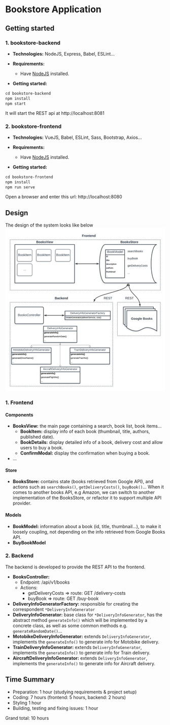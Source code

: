 # Bookstore Application

## Getting started
### 1. bookstore-backend
+ **Technologies:** NodeJS, Express, Babel, ESLint...

+ **Requirements:**
  - Have [NodeJS](https://nodejs.org) installed.
 
+ **Getting started:**
```
cd bookstore-backend
npm install
npm start
```
It will start the REST api at http://localhost:8081

### 2. bookstore-frontend
+ **Technologies:** VueJS, Babel, ESLint, Sass, Bootstrap, Axios...

+ **Requirements:**
  - Have [NodeJS](https://nodejs.org) installed.
 
+ **Getting started:**
```
cd bookstore-frontend
npm install
npm run serve
```
Open a browser and enter this url: http://localhost:8080

## Design
The design of the system looks like below
![Bookstore Architecture](./docs/images/architecture.png?raw=true)
### 1. Frontend
#### Components
 + **BooksView:** the main page containing a search, book list, book items...  
   - **BookItem:** display info of each book (thumbnail, title, authors, published date).  
   - **BookDetails:** display detailed info of a book, delivery cost and allow users to buy a book.
   - **ConfirmModal:** display the confirmation when buying a book.
 + ...
 
#### Store
 + **BooksStore:** contains state (books retrieved from Google API), and actions such as `searchBooks()`, `getDeliveryCosts()`, `buyBook()`... 
 When it comes to another books API, e.g Amazon, we can switch to another implementation of the BooksStore, or refactor it to support multiple API provider.  
#### Models
 + **BookModel:** information about a book (id, title, thumbnail...), to make it loosely coupling, not depending on the info retrieved from Google Books API.   
 + **BuyBookModel**

### 2. Backend
The backend is developed to provide the REST API to the frontend.
 + **BooksController:** 
   - Endpoint: /api/v1/books
   - Actions: 
     - getDeliveryCosts => route: GET /delivery-costs
     - buyBook => route: GET /buy-book
 + **DeliveryInfoGeneratorFactory:** responsible for creating the correspondent `*DeliveryInfoGenerator`
 + **DeliveryInfoGenerator:** base class for `*DeliveryInfoGenerator`, has the abstract method `generateInfo()` which will be implemented by a concrete class, as well as some common methods e.g. `generateRandomDate()`... 
 + **MotobikeDeliveryInfoGenerator:** extends `DeliveryInfoGenerator`, implements the `generateInfo()` to generate info for Motobike delivery.
 + **TrainDeliveryInfoGenerator:** extends `DeliveryInfoGenerator`, implements the `generateInfo()` to generate info for Train delivery.
 + **AircraftDeliveryInfoGenerator:** extends `DeliveryInfoGenerator`, implements the `generateInfo()` to generate info for Aircraft delivery.

## Time Summary
+ Preparation: 1 hour (studying requirements & project setup)
+ Coding: 7 hours (frontend: 5 hours, backend: 2 hours)
+ Styling 1 hour
+ Building, testing and fixing issues: 1 hour

Grand total: 10 hours
